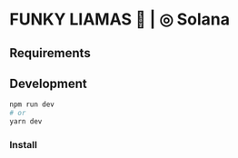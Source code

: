 # FUNKY LIAMAS 🦙 | ◎ Solana

## Requirements

## Development

```bash
npm run dev
# or
yarn dev
```

### Install

